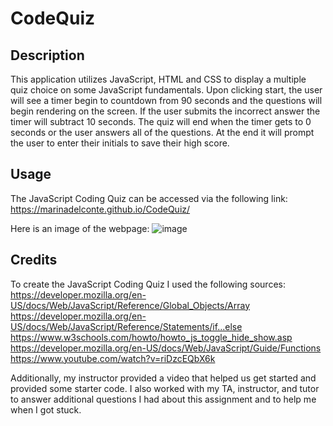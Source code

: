 # CodeQuiz

## Description

This application utilizes JavaScript, HTML and CSS to display a multiple quiz choice on some JavaScript fundamentals. Upon clicking start, the user will see a timer begin to countdown from 90 seconds and the questions will begin rendering on the screen. If the user submits the incorrect answer the timer will subtract 10 seconds. The quiz will end when the timer gets to 0 seconds or the user answers all of the questions. At the end it will prompt the user to enter their initials to save their high score.

## Usage

The JavaScript Coding Quiz can be accessed via the following link: https://marinadelconte.github.io/CodeQuiz/

Here is an image of the webpage: ![image](https://github.com/marinadelconte/CodeQuiz/assets/137957098/438cc773-0ed3-4cda-aeec-2fd8b79cf90d)


## Credits

To create the JavaScript Coding Quiz I used the following sources:
https://developer.mozilla.org/en-US/docs/Web/JavaScript/Reference/Global_Objects/Array
https://developer.mozilla.org/en-US/docs/Web/JavaScript/Reference/Statements/if...else
https://www.w3schools.com/howto/howto_js_toggle_hide_show.asp
https://developer.mozilla.org/en-US/docs/Web/JavaScript/Guide/Functions
https://www.youtube.com/watch?v=riDzcEQbX6k
 
Additionally, my instructor provided a video that helped us get started and provided some starter code. I also worked with my TA, instructor, and tutor to answer additional questions I had about this assignment and to help me when I got stuck.
